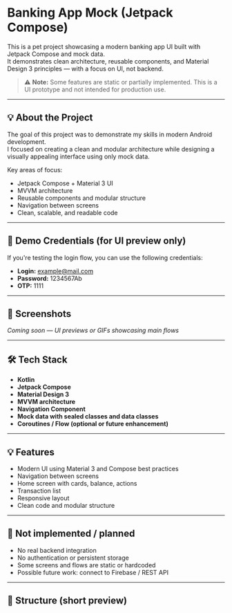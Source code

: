 # Banking App Mock (Jetpack Compose)

This is a pet project showcasing a modern banking app UI built with Jetpack Compose and mock data.  
It demonstrates clean architecture, reusable components, and Material Design 3 principles — with a focus on UI, not backend.

> ⚠️ **Note:** Some features are static or partially implemented. This is a UI prototype and not intended for production use.

---

## 💡 About the Project

The goal of this project was to demonstrate my skills in modern Android development.  
I focused on creating a clean and modular architecture while designing a visually appealing interface using only mock data.

Key areas of focus:
- Jetpack Compose + Material 3 UI
- MVVM architecture
- Reusable components and modular structure
- Navigation between screens
- Clean, scalable, and readable code

---

## 🧪 Demo Credentials (for UI preview only)

If you're testing the login flow, you can use the following credentials:

- **Login:** example@mail.com  
- **Password:** 1234567Ab  
- **OTP:** 1111

---

## 📱 Screenshots

*Coming soon — UI previews or GIFs showcasing main flows*

---

## 🛠️ Tech Stack

- **Kotlin**
- **Jetpack Compose**
- **Material Design 3**
- **MVVM architecture**
- **Navigation Component**
- **Mock data with sealed classes and data classes**
- **Coroutines / Flow (optional or future enhancement)**

---

## 💡 Features

- Modern UI using Material 3 and Compose best practices
- Navigation between screens
- Home screen with cards, balance, actions
- Transaction list
- Responsive layout
- Clean code and modular structure

---

## 🚧 Not implemented / planned

- No real backend integration
- No authentication or persistent storage
- Some screens and flows are static or hardcoded
- Possible future work: connect to Firebase / REST API

---

## 📂 Structure (short preview)
